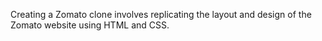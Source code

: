 Creating a Zomato clone involves replicating the layout and design of the Zomato website using HTML and CSS.
